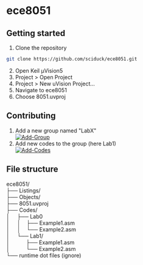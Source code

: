# ece8051
## Getting started 
1. Clone the repository 
```bash
git clone https://github.com/sciduck/ece8051.git
```
2. Open Keil µVision5 
3. Project > Open Project
2. Project > New uVision Project...
3. Navigate to ece8051
4. Choose 8051.uvproj
## Contributing
1. Add a new group named "LabX" <br>
<a href="https://imgbb.com/"><img src="https://i.ibb.co/svggfQb/Add-Group.png" alt="Add-Group" border="0"></a>
2. Add new codes to the group (here Lab1) <br>
<a href="https://ibb.co/wZHgZtD"><img src="https://i.ibb.co/twfKwRy/Add-Codes.png" alt="Add-Codes" border="0"></a><br />


## File structure
ece8051/ <br> 
├── Listings/ <br>
├── Objects/ <br>
├── 8051.uvproj <br>
├── Codes/ <br>
│&nbsp;&nbsp;&nbsp;&nbsp;&nbsp;├── Lab0 <br>
│&nbsp;&nbsp;&nbsp;&nbsp;&nbsp;│&nbsp;&nbsp;&nbsp;&nbsp;├── Example1.asm <br>
│&nbsp;&nbsp;&nbsp;&nbsp;&nbsp;│&nbsp;&nbsp;&nbsp;&nbsp;└── Example2.asm <br>
│&nbsp;&nbsp;&nbsp;&nbsp;&nbsp;└── Lab1/ <br>
│&nbsp;&nbsp;&nbsp;&nbsp;&nbsp;&nbsp;&nbsp;&nbsp;&nbsp;&nbsp;  ├── Example1.asm <br>
│&nbsp;&nbsp;&nbsp;&nbsp;&nbsp;&nbsp;&nbsp;&nbsp;&nbsp;&nbsp;  └── Example2.asm <br>
└── runtime dot files (ignore) <br> 

